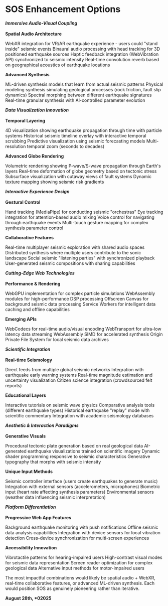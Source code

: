 

<h1>SOS Enhancement Options</h1>


<i><b>Immersive Audio-Visual Coupling</b><br><br></i>
<b>Spatial Audio Architecture</b></i>

WebXR integration for VR/AR earthquake experience - users could "stand inside" seismic events
Binaural audio processing with head tracking for 3D positioned earthquake sources
Haptic feedback integration (WebVibration API) synchronized to seismic intensity
Real-time convolution reverb based on geographical acoustics of earthquake locations

<b>Advanced Synthesis</b>

ML-driven synthesis models that learn from actual seismic patterns
Physical modeling synthesis simulating geological processes (rock friction, fault slip dynamics)
Spectral morphing between different earthquake signatures
Real-time granular synthesis with AI-controlled parameter evolution

<i><b>Data Visualization Innovation</b><br><br></i>
<b>Temporal Layering</b></i>

4D visualization showing earthquake propagation through time with particle systems
Historical seismic timeline overlay with interactive temporal scrubbing
Predictive visualization using seismic forecasting models
Multi-resolution temporal zoom (seconds to decades)

<b>Advanced Globe Rendering</b>

Volumetric rendering showing P-wave/S-wave propagation through Earth's layers
Real-time deformation of globe geometry based on tectonic stress
Subsurface visualization with cutaway views of fault systems
Dynamic texture mapping showing seismic risk gradients

<i><b>Interactive Experience Design</b><br><br></i>
<b>Gestural Control</b></i>

Hand tracking (MediaPipe) for conducting seismic "orchestras"
Eye tracking integration for attention-based audio mixing
Voice control for navigating through earthquake events
Multi-touch gesture mapping for complex synthesis parameter control

<b>Collaborative Features</b>

Real-time multiplayer seismic exploration with shared audio spaces
Distributed synthesis where multiple users contribute to the sonic landscape
Social seismic "listening parties" with synchronized playback
User-generated seismic compositions with sharing capabilities

<i><b>Cutting-Edge Web Technologies</b><br><br></i>
<b>Performance & Rendering</b></i>

WebGPU implementation for complex particle simulations
WebAssembly modules for high-performance DSP processing
Offscreen Canvas for background seismic data processing
Service Workers for intelligent data caching and offline capabilities

<b>Emerging APIs</b>

WebCodecs for real-time audio/visual encoding
WebTransport for ultra-low latency data streaming
WebAssembly SIMD for accelerated synthesis
Origin Private File System for local seismic data archives

<i><b>Scientific Integration</b><br><br></i>
<b>Real-time Seismology</b></i>

Direct feeds from multiple global seismic networks
Integration with earthquake early warning systems
Real-time magnitude estimation and uncertainty visualization
Citizen science integration (crowdsourced felt reports)

<b>Educational Layers</b>

Interactive tutorials on seismic wave physics
Comparative analysis tools (different earthquake types)
Historical earthquake "replay" mode with scientific commentary
Integration with academic seismology databases

<i><b>Aesthetic & Interaction Paradigms</b><br><br></i>
<b>Generative Visuals</b></i>

Procedural tectonic plate generation based on real geological data
AI-generated earthquake visualizations trained on scientific imagery
Dynamic shader programming responsive to seismic characteristics
Generative typography that morphs with seismic intensity

<b>Unique Input Methods</b>

Seismic controller interface (users create earthquakes to generate music)
Integration with external sensors (accelerometers, microphones)
Biometric input (heart rate affecting synthesis parameters)
Environmental sensors (weather data influencing seismic interpretation)

<i><b>Platform Differentiation</b><br><br></i>
<b>Progressive Web App Features</b>

Background earthquake monitoring with push notifications
Offline seismic data analysis capabilities
Integration with device sensors for local vibration detection
Cross-device synchronization for multi-screen experiences

<b>Accessibility Innovation</b>

Vibrotactile patterns for hearing-impaired users
High-contrast visual modes for seismic data representation
Screen reader optimization for complex geological data
Alternative input methods for motor-impaired users

The most impactful combinations would likely be spatial audio + WebXR, real-time collaborative features, or advanced ML-driven synthesis. Each would position SOS as genuinely pioneering rather than iterative.


<b>August 28th, *02025</b>
